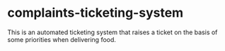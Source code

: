 # complaints-ticketing-system
This is an automated ticketing system that raises a ticket on the basis of some priorities when delivering food.

